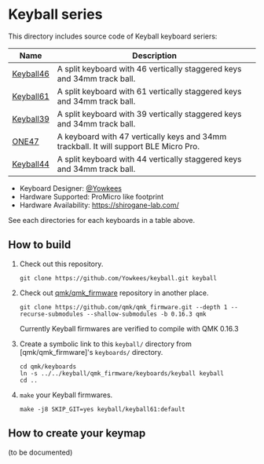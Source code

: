 # Keyball series

This directory includes source code of Keyball keyboard seriers:

| Name                     | Description                                                                           |
| ------------------------ | ------------------------------------------------------------------------------------- |
| [Keyball46](./keyball46) | A split keyboard with 46 vertically staggered keys and 34mm track ball.               |
| [Keyball61](./keyball61) | A split keyboard with 61 vertically staggered keys and 34mm track ball.               |
| [Keyball39](./keyball39) | A split keyboard with 39 vertically staggered keys and 34mm track ball.               |
| [ONE47](./one47)         | A keyboard with 47 vertically keys and 34mm trackball. It will support BLE Micro Pro. |
| [Keyball44](./keyball44) | A split keyboard with 44 vertically staggered keys and 34mm track ball.               |

- Keyboard Designer: [@Yowkees](https://twitter.com/Yowkees)
- Hardware Supported: ProMicro like footprint
- Hardware Availability: <https://shirogane-lab.com/>

See each directories for each keyboards in a table above.

## How to build

1. Check out this repository.

   ```console
   git clone https://github.com/Yowkees/keyball.git keyball
   ```

2. Check out [qmk/qmk_firmware](https://github.com/qmk/qmk_firmware/) repository in another place.

   ```console
   git clone https://github.com/qmk/qmk_firmware.git --depth 1 --recurse-submodules --shallow-submodules -b 0.16.3 qmk
   ```

   Currently Keyball firmwares are verified to compile with QMK 0.16.3

3. Create a symbolic link to this `keyball/` directory from [qmk/qmk_firmware]'s `keyboards/` directory.

   ```console
   cd qmk/keyboards
   ln -s ../../keyball/qmk_firmware/keyboards/keyball keyball
   cd ..
   ```

4. `make` your Keyball firmwares.

   ```console
   make -j8 SKIP_GIT=yes keyball/keyball61:default
   ```

## How to create your keymap

(to be documented)
